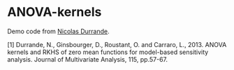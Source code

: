 # ANOVA-kernels

Demo code from [Nicolas Durrande](https://github.com/NicolasDurrande/ANOVA-kernels).

[1] Durrande, N., Ginsbourger, D., Roustant, O. and Carraro, L., 2013. ANOVA kernels and RKHS of zero mean functions for model-based sensitivity analysis. Journal of Multivariate Analysis, 115, pp.57-67.
